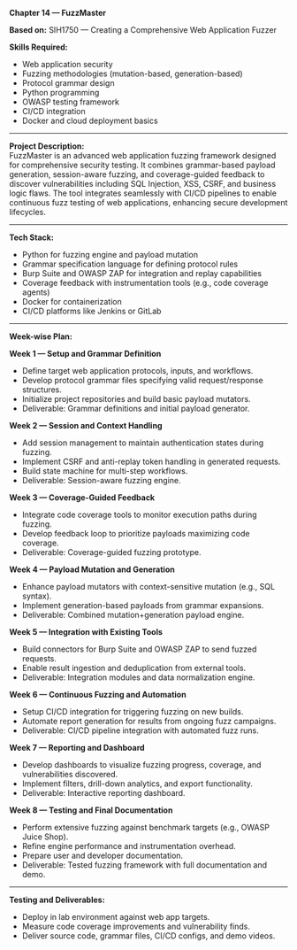 **Chapter 14 — FuzzMaster**

**Based on:** SIH1750 — Creating a Comprehensive Web Application Fuzzer

**Skills Required:**  
- Web application security  
- Fuzzing methodologies (mutation-based, generation-based)  
- Protocol grammar design  
- Python programming  
- OWASP testing framework  
- CI/CD integration  
- Docker and cloud deployment basics  

***

**Project Description:**  
FuzzMaster is an advanced web application fuzzing framework designed for comprehensive security testing. It combines grammar-based payload generation, session-aware fuzzing, and coverage-guided feedback to discover vulnerabilities including SQL Injection, XSS, CSRF, and business logic flaws. The tool integrates seamlessly with CI/CD pipelines to enable continuous fuzz testing of web applications, enhancing secure development lifecycles.

***

**Tech Stack:**  
- Python for fuzzing engine and payload mutation  
- Grammar specification language for defining protocol rules  
- Burp Suite and OWASP ZAP for integration and replay capabilities  
- Coverage feedback with instrumentation tools (e.g., code coverage agents)  
- Docker for containerization  
- CI/CD platforms like Jenkins or GitLab  

***

**Week-wise Plan:**  

**Week 1 — Setup and Grammar Definition**  
- Define target web application protocols, inputs, and workflows.  
- Develop protocol grammar files specifying valid request/response structures.  
- Initialize project repositories and build basic payload mutators.  
- Deliverable: Grammar definitions and initial payload generator.

**Week 2 — Session and Context Handling**  
- Add session management to maintain authentication states during fuzzing.  
- Implement CSRF and anti-replay token handling in generated requests.  
- Build state machine for multi-step workflows.  
- Deliverable: Session-aware fuzzing engine.

**Week 3 — Coverage-Guided Feedback**  
- Integrate code coverage tools to monitor execution paths during fuzzing.  
- Develop feedback loop to prioritize payloads maximizing code coverage.  
- Deliverable: Coverage-guided fuzzing prototype.

**Week 4 — Payload Mutation and Generation**  
- Enhance payload mutators with context-sensitive mutation (e.g., SQL syntax).  
- Implement generation-based payloads from grammar expansions.  
- Deliverable: Combined mutation+generation payload engine.

**Week 5 — Integration with Existing Tools**  
- Build connectors for Burp Suite and OWASP ZAP to send fuzzed requests.  
- Enable result ingestion and deduplication from external tools.  
- Deliverable: Integration modules and data normalization engine.

**Week 6 — Continuous Fuzzing and Automation**  
- Setup CI/CD integration for triggering fuzzing on new builds.  
- Automate report generation for results from ongoing fuzz campaigns.  
- Deliverable: CI/CD pipeline integration with automated fuzz runs.

**Week 7 — Reporting and Dashboard**  
- Develop dashboards to visualize fuzzing progress, coverage, and vulnerabilities discovered.  
- Implement filters, drill-down analytics, and export functionality.  
- Deliverable: Interactive reporting dashboard.

**Week 8 — Testing and Final Documentation**  
- Perform extensive fuzzing against benchmark targets (e.g., OWASP Juice Shop).  
- Refine engine performance and instrumentation overhead.  
- Prepare user and developer documentation.  
- Deliverable: Tested fuzzing framework with full documentation and demo.

***

**Testing and Deliverables:**  
- Deploy in lab environment against web app targets.  
- Measure code coverage improvements and vulnerability finds.  
- Deliver source code, grammar files, CI/CD configs, and demo videos.
